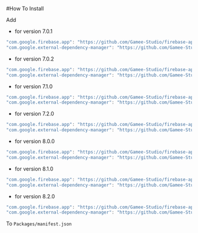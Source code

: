 #How To Install

Add 

- for version 7.0.1
```csharp
"com.google.firebase.app": "https://github.com/Gamee-Studio/firebase-app.git?path=Assets/_Root#7.0.1",
"com.google.external-dependency-manager": "https://github.com/Gamee-Studio/external-dependency-manager.git?path=Assets/_Root#1.2.161-pre1",
```

- for version 7.0.2
```csharp
"com.google.firebase.app": "https://github.com/Gamee-Studio/firebase-app.git?path=Assets/_Root#7.0.2",
"com.google.external-dependency-manager": "https://github.com/Gamee-Studio/external-dependency-manager.git?path=Assets/_Root#1.2.163",
```

- for version 7.1.0
```csharp
"com.google.firebase.app": "https://github.com/Gamee-Studio/firebase-app.git?path=Assets/_Root#7.1.0",
"com.google.external-dependency-manager": "https://github.com/Gamee-Studio/external-dependency-manager.git?path=Assets/_Root#1.2.164",
```

- for version 7.2.0
```csharp
"com.google.firebase.app": "https://github.com/Gamee-Studio/firebase-app.git?path=Assets/_Root#7.2.0",
"com.google.external-dependency-manager": "https://github.com/Gamee-Studio/external-dependency-manager.git?path=Assets/_Root#1.2.165",
```


- for version 8.0.0
```csharp
"com.google.firebase.app": "https://github.com/Gamee-Studio/firebase-app.git?path=Assets/_Root#8.0.0",
"com.google.external-dependency-manager": "https://github.com/Gamee-Studio/external-dependency-manager.git?path=Assets/_Root#1.2.165",
```

- for version 8.1.0
```csharp
"com.google.firebase.app": "https://github.com/Gamee-Studio/firebase-app.git?path=Assets/_Root#8.1.0",
"com.google.external-dependency-manager": "https://github.com/Gamee-Studio/external-dependency-manager.git?path=Assets/_Root#1.2.166",
```

- for version 8.2.0
```csharp
"com.google.firebase.app": "https://github.com/Gamee-Studio/firebase-app.git?path=Assets/_Root#8.2.0",
"com.google.external-dependency-manager": "https://github.com/Gamee-Studio/external-dependency-manager.git?path=Assets/_Root#1.2.166",
```


To `Packages/manifest.json`